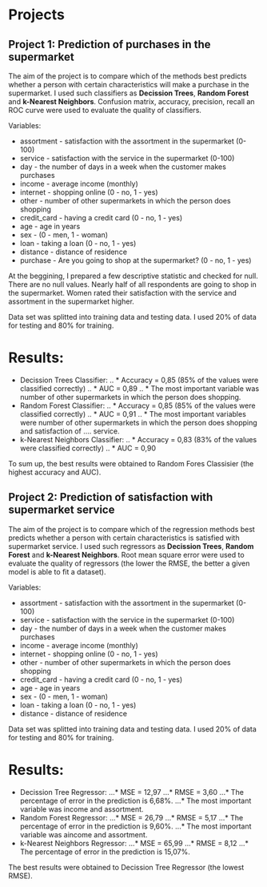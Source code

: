 # Projects


## Project 1: Prediction of purchases in the supermarket
The aim of the project is to compare which of the methods best predicts whether a person with certain characteristics will  make a purchase in the supermarket. I used such classifiers as **Decission Trees**, **Random Forest** and **k-Nearest Neighbors**. 
Confusion matrix, accuracy, precision, recall an ROC curve were used to evaluate the quality of classifiers. 

Variables:
* assortment - satisfaction with the assortment in the supermarket (0-100)
* service - satisfaction with the service in the supermarket (0-100)
* day - the number of days in a week when the customer makes purchases
* income - average income (monthly)
* internet - shopping online (0 - no, 1 - yes)
* other - number of other supermarkets in which the person does shopping
* credit_card - having a credit card (0 - no, 1 - yes)
* age - age in years
* sex - (0 - men, 1 - woman)
* loan - taking a loan (0 - no, 1 - yes)
* distance - distance of residence
* purchase - Are you going to shop at the supermarket? (0 - no, 1 - yes)

At the beggining, I prepared a few descriptive statistic and checked for null. There are no null values. Nearly half of all respondents are going to shop in the supermarket. Women rated their satisfaction with the service and assortment in the supermarket higher.

Data set was splitted into training data and testing data. I used 20% of data for testing and 80% for training. 
# Results: 
* Decission Trees Classifier:
.. * Accuracy = 0,85 (85% of the values were classified correctly)
.. * AUC = 0,89
.. * The most important variable was number of other supermarkets in which the person does shopping.
* Random Forest Classifier:
.. * Accuracy = 0,85 (85% of the values were classified correctly)
.. * AUC = 0,91
.. * The most important variables were number of other supermarkets in which the person does shopping and satisfaction of 
.... service.
* k-Nearest Neighbors Classifier:
.. * Accuracy = 0,83 (83% of the values were classified correctly)
.. * AUC = 0,90

To sum up, the best results were obtained to Random Fores Classisier (the highest accuracy and AUC). 


## Project 2: Prediction of satisfaction with supermarket service
The aim of the project is to compare which of the regression methods best predicts whether a person with certain characteristics is satisfied with supermarket service. I used such regressors as **Decission Trees**, **Random Forest** and **k-Nearest Neighbors**. 
Root mean square error were used to evaluate the quality of regressors (the lower the RMSE, the better a given model is able to fit a dataset).

Variables:
* assortment - satisfaction with the assortment in the supermarket (0-100)
* service - satisfaction with the service in the supermarket (0-100)
* day - the number of days in a week when the customer makes purchases
* income - average income (monthly)
* internet - shopping online (0 - no, 1 - yes)
* other - number of other supermarkets in which the person does shopping
* credit_card - having a credit card (0 - no, 1 - yes)
* age - age in years
* sex - (0 - men, 1 - woman)
* loan - taking a loan (0 - no, 1 - yes)
* distance - distance of residence

Data set was splitted into training data and testing data. I used 20% of data for testing and 80% for training. 

# Results: 
* Decission Tree Regressor:
...* MSE = 12,97
...* RMSE = 3,60
...* The percentage of error in the prediction is 6,68%.
...* The most important variable was income and assortment.
* Random Forest Regressor:
...* MSE = 26,79
...* RMSE = 5,17
...* The percentage of error in the prediction is 9,60%.
...* The most important variable was aincome and assortment.
* k-Nearest Neighbors Regressor:
...* MSE = 65,99
...* RMSE = 8,12
...* The percentage of error in the prediction is 15,07%.

The best results were obtained to Decission Tree Regressor (the lowest RMSE).
